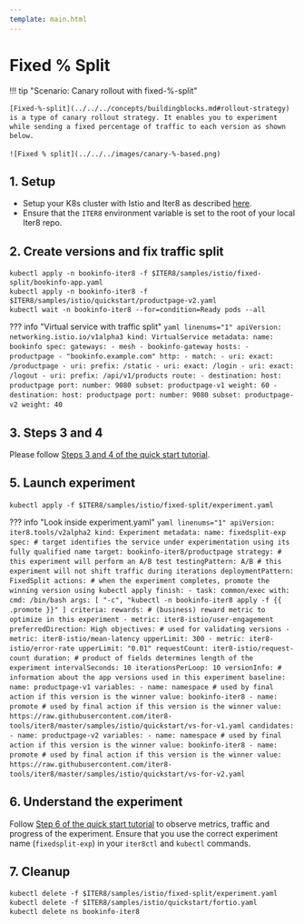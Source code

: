 ```yaml
---
template: main.html
---
```


# Fixed % Split

!!! tip "Scenario: Canary rollout with fixed-%-split"

    [Fixed-%-split](../../../concepts/buildingblocks.md#rollout-strategy) is a type of canary rollout strategy. It enables you to experiment while sending a fixed percentage of traffic to each version as shown below.

    ![Fixed % split](../../../images/canary-%-based.png)
    
## 1. Setup
* Setup your K8s cluster with Istio and Iter8 as described [here](../../../getting-started/quick-start/istio/platform-setup.md).
* Ensure that the `ITER8` environment variable is set to the root of your local Iter8 repo.

## 2. Create versions and fix traffic split
```shell
kubectl apply -n bookinfo-iter8 -f $ITER8/samples/istio/fixed-split/bookinfo-app.yaml
kubectl apply -n bookinfo-iter8 -f $ITER8/samples/istio/quickstart/productpage-v2.yaml
kubectl wait -n bookinfo-iter8 --for=condition=Ready pods --all
```

??? info "Virtual service with traffic split"
    ```yaml linenums="1"
    apiVersion: networking.istio.io/v1alpha3
    kind: VirtualService
    metadata:
      name: bookinfo
    spec:
      gateways:
      - mesh
      - bookinfo-gateway
      hosts:
      - productpage
      - "bookinfo.example.com"
      http:
      - match:
        - uri:
            exact: /productpage
        - uri:
            prefix: /static
        - uri:
            exact: /login
        - uri:
            exact: /logout
        - uri:
            prefix: /api/v1/products
        route:
        - destination:
            host: productpage
            port:
              number: 9080
            subset: productpage-v1
          weight: 60
        - destination:
            host: productpage
            port:
              number: 9080
            subset: productpage-v2
          weight: 40
    ```

## 3. Steps 3 and 4
Please follow [Steps 3 and 4 of the quick start tutorial](../../../getting-started/quick-start/istio/tutorial.md#3-generate-requests).

## 5. Launch experiment
```shell
kubectl apply -f $ITER8/samples/istio/fixed-split/experiment.yaml
```

??? info "Look inside experiment.yaml"
    ```yaml linenums="1"
    apiVersion: iter8.tools/v2alpha2
    kind: Experiment
    metadata:
      name: fixedsplit-exp
    spec:
      # target identifies the service under experimentation using its fully qualified name
      target: bookinfo-iter8/productpage
      strategy:
        # this experiment will perform an A/B test
        testingPattern: A/B
        # this experiment will not shift traffic during iterations
        deploymentPattern: FixedSplit
        actions:
          # when the experiment completes, promote the winning version using kubectl apply
          finish:
          - task: common/exec
            with:
              cmd: /bin/bash
              args: [ "-c", "kubectl -n bookinfo-iter8 apply -f {{ .promote }}" ]
      criteria:
        rewards:
        # (business) reward metric to optimize in this experiment
        - metric: iter8-istio/user-engagement 
          preferredDirection: High
        objectives: # used for validating versions
        - metric: iter8-istio/mean-latency
          upperLimit: 300
        - metric: iter8-istio/error-rate
          upperLimit: "0.01"
        requestCount: iter8-istio/request-count
      duration: # product of fields determines length of the experiment
        intervalSeconds: 10
        iterationsPerLoop: 10
      versionInfo:
        # information about the app versions used in this experiment
        baseline:
          name: productpage-v1
          variables:
          - name: namespace # used by final action if this version is the winner
            value: bookinfo-iter8
          - name: promote # used by final action if this version is the winner
            value: https://raw.githubusercontent.com/iter8-tools/iter8/master/samples/istio/quickstart/vs-for-v1.yaml
        candidates:
        - name: productpage-v2
          variables:
          - name: namespace # used by final action if this version is the winner
            value: bookinfo-iter8
          - name: promote # used by final action if this version is the winner
            value: https://raw.githubusercontent.com/iter8-tools/iter8/master/samples/istio/quickstart/vs-for-v2.yaml
    ```

## 6. Understand the experiment
Follow [Step 6 of the quick start tutorial](../../../getting-started/quick-start/istio/tutorial.md#6-understand-the-experiment) to observe metrics, traffic and progress of the experiment. Ensure that you use the correct experiment name (`fixedsplit-exp`) in your `iter8ctl` and `kubectl` commands.

## 7. Cleanup
```shell
kubectl delete -f $ITER8/samples/istio/fixed-split/experiment.yaml
kubectl delete -f $ITER8/samples/istio/quickstart/fortio.yaml
kubectl delete ns bookinfo-iter8
```

